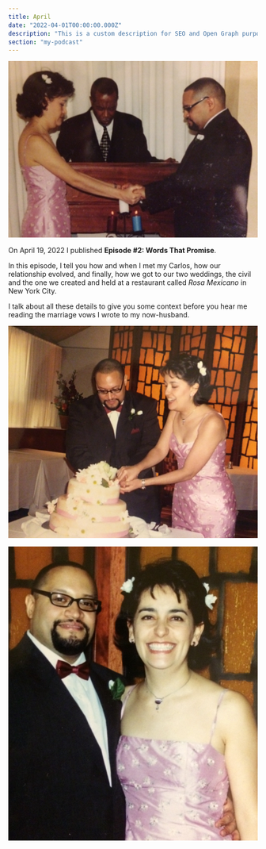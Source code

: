 ```yaml
---
title: April
date: "2022-04-01T00:00:00.000Z"
description: "This is a custom description for SEO and Open Graph purposes, rather than the default generated excerpt. Simply add a description field to the frontmatter."
section: "my-podcast"
---
```


![Wedding](../images/apr22-1.jpg)

On April 19, 2022 I published **Episode #2: Words That Promise**.

In this episode, I tell you how and when I met my Carlos, how our relationship evolved, and finally, how we got to our two weddings, the civil and the one we created and held at a restaurant called *Rosa Mexicano* in New York City.

I talk about all these details to give you some context before you hear me reading the marriage vows I wrote to my now-husband.

![Wedding](../images/apr22-2.jpg)

![Wedding](../images/apr22-3.jpg)
